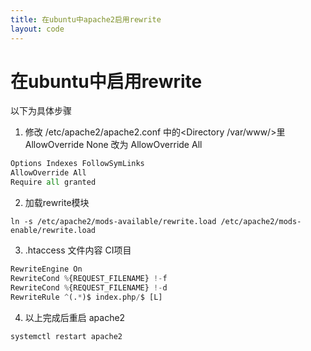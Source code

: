 ```yaml
---
title: 在ubuntu中apache2启用rewrite
layout: code
---
```

# 在ubuntu中启用rewrite  

以下为具体步骤  

1. 修改 /etc/apache2/apache2.conf 中的<Directory /var/www/>里 AllowOverride None 改为 AllowOverride All  

```python
Options Indexes FollowSymLinks  
AllowOverride All  
Require all granted
```

2. 加载rewrite模块  

```
ln -s /etc/apache2/mods-available/rewrite.load /etc/apache2/mods-enable/rewrite.load
```

3. .htaccess 文件内容 CI项目  

```python
RewriteEngine On  
RewriteCond %{REQUEST_FILENAME} !-f  
RewriteCond %{REQUEST_FILENAME} !-d  
RewriteRule ^(.*)$ index.php/$ [L]  
```

4. 以上完成后重启 apache2  

```
systemctl restart apache2
```
